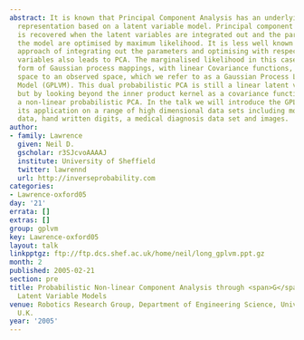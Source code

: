 ```yaml
---
abstract: It is known that Principal Component Analysis has an underlying probabilistic
  representation based on a latent variable model. Principal component analysis (PCA)
  is recovered when the latent variables are integrated out and the parameters of
  the model are optimised by maximum likelihood. It is less well known that the dual
  approach of integrating out the parameters and optimising with respect to the latent
  variables also leads to PCA. The marginalised likelihood in this case takes the
  form of Gaussian process mappings, with linear Covariance functions, from a latent
  space to an observed space, which we refer to as a Gaussian Process Latent Variable
  Model (GPLVM). This dual probabilistic PCA is still a linear latent variable model,
  but by looking beyond the inner product kernel as a covariance function we can develop
  a non-linear probabilistic PCA. In the talk we will introduce the GPLVM and illustrate
  its application on a range of high dimensional data sets including motion capture
  data, hand written digits, a medical diagnosis data set and images.
author:
- family: Lawrence
  given: Neil D.
  gscholar: r3SJcvoAAAAJ
  institute: University of Sheffield
  twitter: lawrennd
  url: http://inverseprobability.com
categories:
- Lawrence-oxford05
day: '21'
errata: []
extras: []
group: gplvm
key: Lawrence-oxford05
layout: talk
linkpptgz: ftp://ftp.dcs.shef.ac.uk/home/neil/long_gplvm.ppt.gz
month: 2
published: 2005-02-21
section: pre
title: Probabilistic Non-linear Component Analysis through <span>G</span>aussian Process
  Latent Variable Models
venue: Robotics Research Group, Department of Engineering Science, University of Oxford,
  U.K.
year: '2005'
---
```

